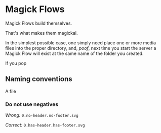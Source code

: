 # Magick Flows

Magick Flows build themselves.

That's what makes them magickal.

In the simplest possible case, one simply need place one or more media files into the proper directory, and, *poof*, next time you start the server a Magick Flow will exist at the same name of the folder you created.

If you pop


## Naming conventions

A file 

### Do not use negatives

*Wrong:*
`0.no-header.no-footer.svg`

*Correct:*
`0.has-header.has-footer.svg`


